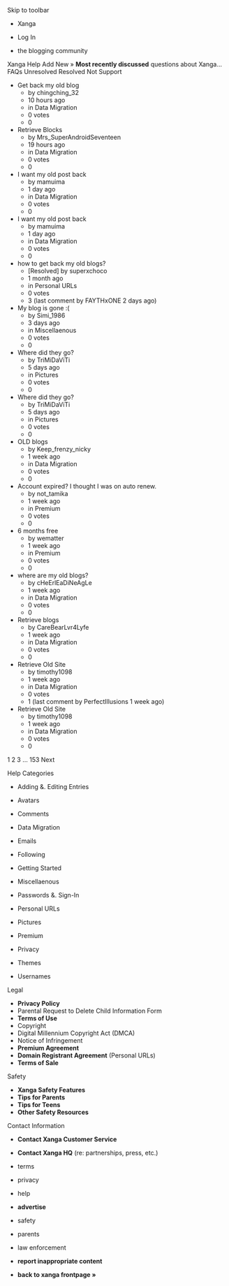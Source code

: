 Skip to toolbar

*   Xanga

*   Log In

*   the blogging community

Xanga Help Add New » **Most recently discussed** questions about Xanga… FAQs Unresolved Resolved Not Support

*   Get back my old blog
    *   by chingching\_32
    *   10 hours ago
    *   in Data Migration
    *   0 votes
    *   0
*   Retrieve Blocks
    *   by Mrs\_SuperAndroidSeventeen
    *   19 hours ago
    *   in Data Migration
    *   0 votes
    *   0
*   I want my old post back
    *   by mamuima
    *   1 day ago
    *   in Data Migration
    *   0 votes
    *   0
*   I want my old post back
    *   by mamuima
    *   1 day ago
    *   in Data Migration
    *   0 votes
    *   0
*   how to get back my old blogs?
    *   \[Resolved\] by superxchoco
    *   1 month ago
    *   in Personal URLs
    *   0 votes
    *   3 (last comment by FAYTHxONE 2 days ago)
*   My blog is gone :(
    *   by Simi\_1986
    *   3 days ago
    *   in Miscellaenous
    *   0 votes
    *   0
*   Where did they go?
    *   by TriMiDaViTi
    *   5 days ago
    *   in Pictures
    *   0 votes
    *   0
*   Where did they go?
    *   by TriMiDaViTi
    *   5 days ago
    *   in Pictures
    *   0 votes
    *   0
*   OLD blogs
    *   by Keep\_frenzy\_nicky
    *   1 week ago
    *   in Data Migration
    *   0 votes
    *   0
*   Account expired? I thought I was on auto renew.
    *   by not\_tamika
    *   1 week ago
    *   in Premium
    *   0 votes
    *   0
*   6 months free
    *   by wematter
    *   1 week ago
    *   in Premium
    *   0 votes
    *   0
*   where are my old blogs?
    *   by cHeErlEaDiNeAgLe
    *   1 week ago
    *   in Data Migration
    *   0 votes
    *   0
*   Retrieve blogs
    *   by CareBearLvr4Lyfe
    *   1 week ago
    *   in Data Migration
    *   0 votes
    *   0
*   Retrieve Old Site
    *   by timothy1098
    *   1 week ago
    *   in Data Migration
    *   0 votes
    *   1 (last comment by PerfectIllusions 1 week ago)
*   Retrieve Old Site
    *   by timothy1098
    *   1 week ago
    *   in Data Migration
    *   0 votes
    *   0

1 2 3 ... 153 Next

Help Categories

*   Adding &. Editing Entries
*   Avatars
*   Comments
*   Data Migration
*   Emails
*   Following
*   Getting Started
*   Miscellaenous

*   Passwords &. Sign-In
*   Personal URLs
*   Pictures
*   Premium
*   Privacy
*   Themes
*   Usernames

Legal

*   **Privacy Policy**
*   Parental Request to Delete Child Information Form
*   **Terms of Use**
*   Copyright
*   Digital Millennium Copyright Act (DMCA)
*   Notice of Infringement
*   **Premium Agreement**
*   **Domain Registrant Agreement** (Personal URLs)
*   **Terms of Sale**

Safety

*   **Xanga Safety Features**
*   **Tips for Parents**
*   **Tips for Teens**
*   **Other Safety Resources**

Contact Information

*   **Contact Xanga Customer Service**
*   **Contact Xanga HQ** (re: partnerships, press, etc.)

*   terms
*   privacy
*   help
*   **advertise**

*   safety
*   parents
*   law enforcement
*   **report inappropriate content**

*   **back to xanga frontpage »**